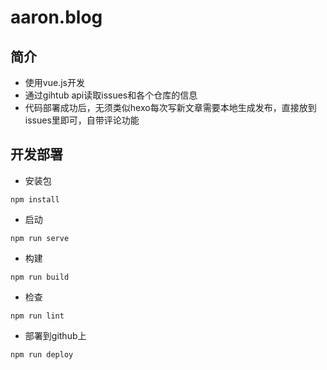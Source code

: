 # aaron.blog

## 简介

- 使用vue.js开发
- 通过gihtub api读取issues和各个仓库的信息
- 代码部署成功后，无须类似hexo每次写新文章需要本地生成发布，直接放到issues里即可，自带评论功能

## 开发部署

- 安装包

```
npm install
```

- 启动

```
npm run serve
```

- 构建
 
```
npm run build
```

- 检查

```
npm run lint
```

- 部署到github上

```
npm run deploy
```
